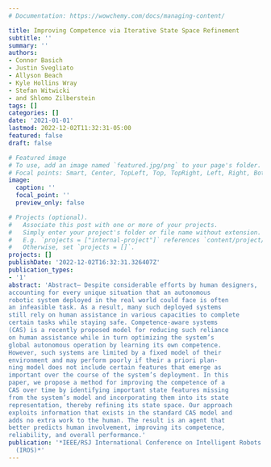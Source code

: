 ```yaml
---
# Documentation: https://wowchemy.com/docs/managing-content/

title: Improving Competence via Iterative State Space Refinement
subtitle: ''
summary: ''
authors:
- Connor Basich
- Justin Svegliato
- Allyson Beach
- Kyle Hollins Wray
- Stefan Witwicki
- and Shlomo Zilberstein
tags: []
categories: []
date: '2021-01-01'
lastmod: 2022-12-02T11:32:31-05:00
featured: false
draft: false

# Featured image
# To use, add an image named `featured.jpg/png` to your page's folder.
# Focal points: Smart, Center, TopLeft, Top, TopRight, Left, Right, BottomLeft, Bottom, BottomRight.
image:
  caption: ''
  focal_point: ''
  preview_only: false

# Projects (optional).
#   Associate this post with one or more of your projects.
#   Simply enter your project's folder or file name without extension.
#   E.g. `projects = ["internal-project"]` references `content/project/deep-learning/index.md`.
#   Otherwise, set `projects = []`.
projects: []
publishDate: '2022-12-02T16:32:31.326407Z'
publication_types:
- '1'
abstract: 'Abstract— Despite considerable efforts by human designers,
accounting for every unique situation that an autonomous
robotic system deployed in the real world could face is often
an infeasible task. As a result, many such deployed systems
still rely on human assistance in various capacities to complete
certain tasks while staying safe. Competence-aware systems
(CAS) is a recently proposed model for reducing such reliance
on human assistance while in turn optimizing the system’s
global autonomous operation by learning its own competence.
However, such systems are limited by a fixed model of their
environment and may perform poorly if their a priori plan-
ning model does not include certain features that emerge as
important over the course of the system’s deployment. In this
paper, we propose a method for improving the competence of a
CAS over time by identifying important state features missing
from the system’s model and incorporating them into its state
representation, thereby refining its state space. Our approach
exploits information that exists in the standard CAS model and
adds no extra work to the human. The result is an agent that
better predicts human involvement, improving its competence,
reliability, and overall performance.'
publication: '*IEEE/RSJ International Conference on Intelligent Robots and Systems
  (IROS)*'
---
```

